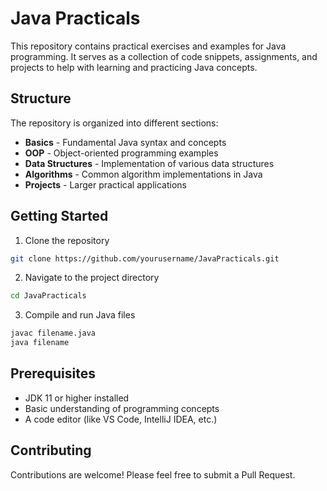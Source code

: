 # Java Practicals

This repository contains practical exercises and examples for Java programming. It serves as a collection of code snippets, assignments, and projects to help with learning and practicing Java concepts.

## Structure

The repository is organized into different sections:

- **Basics** - Fundamental Java syntax and concepts
- **OOP** - Object-oriented programming examples
- **Data Structures** - Implementation of various data structures
- **Algorithms** - Common algorithm implementations in Java
- **Projects** - Larger practical applications

## Getting Started

1. Clone the repository

```bash
git clone https://github.com/yourusername/JavaPracticals.git
```

2. Navigate to the project directory

```bash
cd JavaPracticals
```

3. Compile and run Java files

```bash
javac filename.java
java filename
```

## Prerequisites

- JDK 11 or higher installed
- Basic understanding of programming concepts
- A code editor (like VS Code, IntelliJ IDEA, etc.)

## Contributing

Contributions are welcome! Please feel free to submit a Pull Request.
